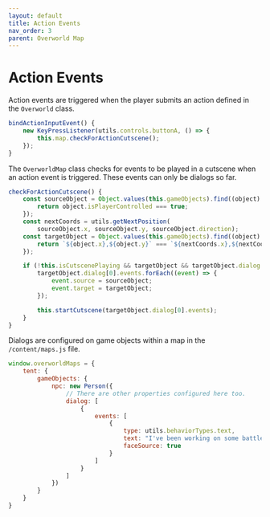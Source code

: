 ```yaml
---
layout: default
title: Action Events
nav_order: 3
parent: Overworld Map
---
```


# Action Events

Action events are triggered when the player submits an action defined in the `Overworld` class.

```js
bindActionInputEvent() {
    new KeyPressListener(utils.controls.buttonA, () => {
        this.map.checkForActionCutscene();
    });
}
```

The `OverworldMap` class checks for events to be played in a cutscene when an action event is triggered. These events can only be dialogs so far.

```js
checkForActionCutscene() {
    const sourceObject = Object.values(this.gameObjects).find((object) => {
        return object.isPlayerControlled === true;
    });
    const nextCoords = utils.getNextPosition(
        sourceObject.x, sourceObject.y, sourceObject.direction);
    const targetObject = Object.values(this.gameObjects).find((object) => {
        return `${object.x},${object.y}` === `${nextCoords.x},${nextCoords.y}`;
    });

    if (!this.isCutscenePlaying && targetObject && targetObject.dialog.length) {
        targetObject.dialog[0].events.forEach((event) => {
            event.source = sourceObject;
            event.target = targetObject;
        });

        this.startCutscene(targetObject.dialog[0].events);
    }
}
```

Dialogs are configured on game objects within a map in the `/content/maps.js` file.

```js
window.overworldMaps = {
    tent: {
        gameObjects: {
            npc: new Person({
                // There are other properties configured here too.
                dialog: [
                    {
                        events: [
                            {
                                type: utils.behaviorTypes.text,
                                text: "I've been working on some battle strategies. Let's put them to the test shall we?",
                                faceSource: true
                            }
                        ]
                    }
                ]
            })
        }
    }
}
```
